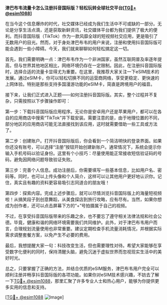 **津巴布韦流量卡怎么注册抖音国际版？轻松玩转全球社交平台[[TG💪+ @esim1088](https://t.me/s/esim1088)]**

在当今这个信息爆炸的时代，社交媒体已经成为我们生活中不可或缺的一部分。无论是分享生活点滴，还是获取新鲜资讯，社交媒体平台都为我们提供了极大的便利。而抖音国际版（TikTok）作为一款风靡全球的短视频社交应用，更是吸引了无数用户的目光。然而，对于身处津巴布韦的用户来说，注册和使用抖音国际版可能会遇到一些小障碍。今天，我们就来聊聊如何轻松搞定这一切。

首先，我们需要明确一点：津巴布韦作为一个非洲国家，虽然互联网普及率逐年提高，但与世界其他地区相比，网络环境仍存在一定限制。因此，在注册抖音国际版时，选择合适的流量卡显得尤为重要。在这里，我推荐大家关注一下eSIM技术的发展。通过eSIM卡，你可以轻松切换不同的运营商网络，享受更稳定、更快速的上网体验。特别是那些支持多国漫游功能的eSIM卡，简直是跨境用户的福音。

接下来，让我们正式进入正题——如何注册抖音国际版。其实，整个过程并不复杂，只需按照以下步骤操作即可：

第一步：下载抖音国际版应用程序。无论你是安卓用户还是苹果用户，都可以在各自的应用商店中搜索“TikTok”并下载安装。需要注意的是，由于地理位置的不同，部分地区的应用商店可能无法直接找到该应用，这时就需要借助一些工具或方法了。

第二步：创建账户。打开抖音国际版后，你会看到一个简洁明快的登录界面。如果你还没有账号，可以选择“注册”按钮开始创建新账户。通常情况下，系统会提示你输入手机号码以验证身份。这里有个小技巧：尽量使用能正常接收短信验证码的号码，避免因网络问题导致验证失败。

第三步：完善个人信息。成功注册后，你需要填写一些基本信息，比如用户名、密码等。同时，也可以上传头像和个人简介，这样可以让其他用户更好地认识你。记住，真实且有趣的资料更容易吸引志同道合的朋友哦！

第四步：探索内容。完成上述步骤后，就可以尽情浏览抖音国际版上的海量短视频啦！从搞笑段子到创意舞蹈，从美食探店到旅行攻略，应有尽有。当然，如果你想成为创作者，还可以点击屏幕下方的“+”号拍摄属于自己的视频。

不过，在享受抖音国际版带来的乐趣之余，也不要忘了遵守相关法律法规和社会公德。毕竟，健康和谐的网络环境需要我们共同维护。此外，对于津巴布韦用户而言，合理规划流量使用也非常重要。建议定期检查手机流量消耗情况，并根据实际需求调整套餐方案，以免产生不必要的费用。

最后，我想提醒大家一句：科技改变生活，但也需要理性对待。希望大家能够在享受数字化便利的同时，保持清醒头脑，避免沉迷于虚拟世界而忽视现实生活中的美好时光。

总之，只要掌握了正确的方法，并结合优质的eSIM服务，津巴布韦用户完全可以顺利注册并畅享抖音国际版的各项功能。如果你对eSIM技术感兴趣，不妨去了解一下[TG💪+ @esim1088](https://t.me/s/esim1088)，那里汇聚了许多专业人士和热心用户，能够为你提供更多实用的信息和支持。

[[TG💪+ @esim1088](https://t.me/s/esim1088) ![Image](https://i.postimg.cc/4NQfJmqS/Snipaste-2025-05-13-00-14-12.png)]